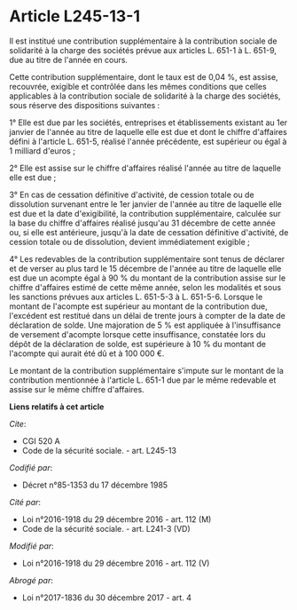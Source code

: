 # Article L245-13-1

Il est institué une contribution supplémentaire à la contribution  sociale de solidarité à la charge des sociétés prévue aux
articles L.  651-1 à L. 651-9, due au titre de l'année en cours. 

Cette contribution supplémentaire, dont le taux est de 0,04 %, est  assise, recouvrée, exigible et contrôlée dans les mêmes
conditions que  celles applicables à la contribution sociale de solidarité à la charge  des sociétés, sous réserve des
dispositions suivantes : 

1° Elle est due par les sociétés, entreprises et établissements  existant au 1er janvier de l'année au titre de laquelle elle
est due et  dont le chiffre d'affaires défini à l'article L. 651-5, réalisé l'année  précédente, est supérieur ou égal à 1
milliard d'euros ; 

2° Elle est assise sur le chiffre d'affaires réalisé l'année au titre de laquelle elle est due ; 

3° En cas de cessation définitive d'activité, de cession totale ou de  dissolution survenant entre le 1er janvier de l'année
au titre de  laquelle elle est due et la date d'exigibilité, la contribution  supplémentaire, calculée sur la base du chiffre
d'affaires réalisé  jusqu'au 31 décembre de cette année ou, si elle est antérieure, jusqu'à  la date de cessation définitive
d'activité, de cession totale ou de  dissolution, devient immédiatement exigible ; 

4°  Les redevables de la contribution supplémentaire sont tenus de déclarer  et de verser au plus tard le 15 décembre de
l'année au titre de laquelle  elle est due un acompte égal à 90 % du montant de la contribution  assise sur le chiffre
d'affaires estimé de cette même année, selon les  modalités et sous les sanctions prévues aux articles L. 651-5-3 à L.
651-5-6. Lorsque le montant de l'acompte est supérieur au montant de la  contribution due, l'excédent est restitué dans un
délai de trente jours à  compter de la date de déclaration de solde. Une majoration de 5 % est  appliquée à l'insuffisance de
versement d'acompte lorsque cette  insuffisance, constatée lors du dépôt de la déclaration de solde, est  supérieure à 10 %
du montant de l'acompte qui aurait été dû et à 100 000  €. 

Le montant de la contribution supplémentaire  s'impute sur le montant de la contribution mentionnée à l'article L.  651-1 due
par le même redevable et assise sur le même chiffre  d'affaires.

**Liens relatifs à cet article**

_Cite_:

  - CGI 520 A
  - Code de la sécurité sociale. - art. L245-13

_Codifié par_:

  - Décret n°85-1353 du 17 décembre 1985

_Cité par_:

  - Loi n°2016-1918 du 29 décembre 2016 - art. 112 (M)
  - Code de la sécurité sociale. - art. L241-3 (VD)

_Modifié par_:

  - Loi n°2016-1918 du 29 décembre 2016 - art. 112 (V)

_Abrogé par_:

  - Loi n°2017-1836 du 30 décembre 2017 - art. 4
